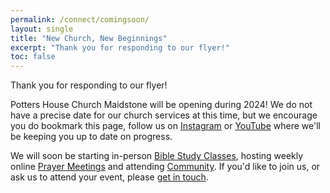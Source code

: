 ```yaml
---
permalink: /connect/comingsoon/
layout: single
title: "New Church, New Beginnings"
excerpt: "Thank you for responding to our flyer!"
toc: false
---
```


Thank you for responding to our flyer!

Potters House Church Maidstone will be opening during 2024!  We do not have a precise date for our church services at this time, but we encourage you do bookmark this page, follow us on [Instagram](https://instagram.com/@phcmaidstone) or [YouTube](https://youtube.com/@phcmaidstone) where we'll be keeping you up to date on progress.

We will soon be starting in-person [Bible Study Classes](/bible-study/), hosting weekly online [Prayer Meetings](/events/) and attending [Community](/events/).  If you'd like to join us, or ask us to attend your event, please [get in touch](mailto:hello@phcmaidstone.co.uk).


